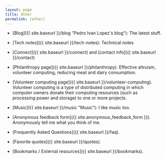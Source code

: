 ```yaml
---
layout: page
title: Other
permalink: /other/
---
```


- [Blog]({{ site.baseurl }}/blog "Pedro Ivan Lopez's blog"): The latest stuff.

- [Tech notes]({{ site.baseurl }}/tech-notes): Technical notes

- [Connect]({{ site.baseurl }}/connect) and
  [contact info]({{ site.baseurl }}/contact)

- [Philanthropy page]({{ site.baseurl }}/philanthropy). Effective altruism,
  volunteer computing, reducing meat and dairy consumption.

- [Volunteer computing page]({{ site.baseurl }}/volunteer-computing).
  Volunteer computing is a type of distributed computing in which computer
  owners donate their computing resources (such as processing power and
  storage) to one or more projects.

- [Music]({{ site.baseurl }}/music "Music"): I like music too.

- [Anonymous feedback form]({{ site.anonymous_feedback_form }}).  Anonymously
  tell me what you think of me.

- [Frequently Asked Questions]({{ site.baseurl }}/faq).

- [Favorite quotes]({{ site.baseurl }}/quotes).

- [Bookmarks / External resources]({{ site.baseurl }}/bookmarks).
